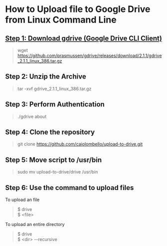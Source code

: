 # How to Upload file to Google Drive from Linux Command Line

## [Step 1: Download gdrive (Google Drive CLI Client)](https://github.com/prasmussen/gdrive)

> wget https://github.com/prasmussen/gdrive/releases/download/2.1.1/gdrive_2.1.1_linux_386.tar.gz

## Step 2: Unzip the Archive

> tar -xvf gdrive_2.1.1_linux_386.tar.gz

## Step 3: Perform Authentication

> ./gdrive about

## Step 4: Clone the repository

> git clone https://github.com/caiolombello/upload-to-drive.git 

## Step 5: Move script to /usr/bin

> sudo mv upload-to-drive/drive /usr/bin

## Step 6: Use the command to upload files

To upload an file
> $ drive <br>
> $ \<file>

To upload an entire directory
> $ drive <br>
> $ \<dir> --recursive
